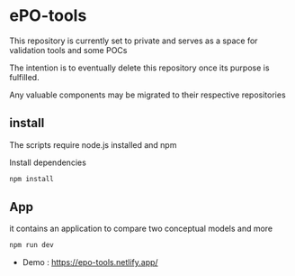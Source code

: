 # ePO-tools

This repository is currently set to private and serves as a space for validation tools and some POCs

The intention is to eventually delete this repository once its purpose is fulfilled.

Any valuable components may be migrated to their respective repositories

## install

The scripts require node.js installed and npm

Install dependencies

```sh
npm install
```

## App

it contains an application to compare two conceptual models and more

```sh
npm run dev
```

- Demo : https://epo-tools.netlify.app/
